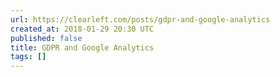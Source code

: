 ```yaml
---
url: https://clearleft.com/posts/gdpr-and-google-analytics
created_at: 2018-01-29 20:30 UTC
published: false
title: GDPR and Google Analytics
tags: []
---
```



